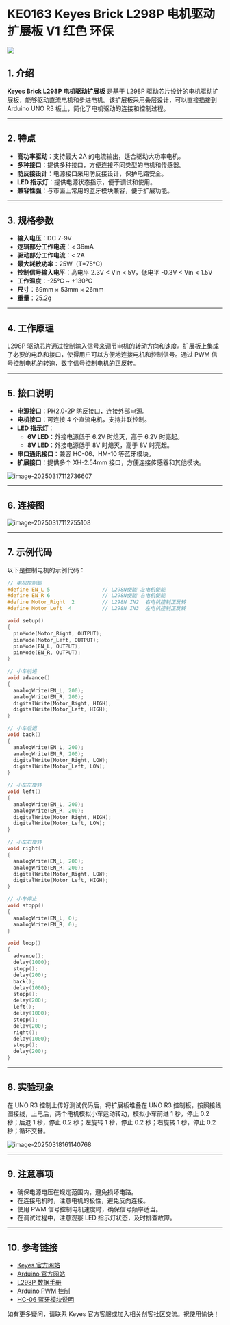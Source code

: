 # KE0163 Keyes Brick L298P 电机驱动扩展板 V1 红色 环保

![](media/image-20250317112722542.png)

## 1. 介绍
**Keyes Brick L298P 电机驱动扩展板** 是基于 L298P 驱动芯片设计的电机驱动扩展板，能够驱动直流电机和步进电机。该扩展板采用叠层设计，可以直接插接到 Arduino UNO R3 板上，简化了电机驱动的连接和控制过程。

---

## 2. 特点
- **高功率驱动**：支持最大 2A 的电流输出，适合驱动大功率电机。
- **多种接口**：提供多种接口，方便连接不同类型的电机和传感器。
- **防反接设计**：电源接口采用防反接设计，保护电路安全。
- **LED 指示灯**：提供电源状态指示，便于调试和使用。
- **兼容性强**：与市面上常用的蓝牙模块兼容，便于扩展功能。

---

## 3. 规格参数
- **输入电压**：DC 7-9V  
- **逻辑部分工作电流**：< 36mA  
- **驱动部分工作电流**：< 2A  
- **最大耗散功率**：25W（T=75℃）  
- **控制信号输入电平**：高电平 2.3V < Vin < 5V，低电平 -0.3V < Vin < 1.5V  
- **工作温度**：-25℃ ~ +130℃  
- **尺寸**：69mm × 53mm × 26mm  
- **重量**：25.2g  

---

## 4. 工作原理
L298P 驱动芯片通过控制输入信号来调节电机的转动方向和速度。扩展板上集成了必要的电路和接口，使得用户可以方便地连接电机和控制信号。通过 PWM 信号控制电机的转速，数字信号控制电机的正反转。

---

## 5. 接口说明
- **电源接口**：PH2.0-2P 防反接口，连接外部电源。
- **电机接口**：可连接 4 个直流电机，支持并联控制。
- **LED 指示灯**：
  - **6V LED**：外接电源低于 6.2V 时熄灭，高于 6.2V 时亮起。
  - **8V LED**：外接电源低于 8V 时熄灭，高于 8V 时亮起。
- **串口通讯接口**：兼容 HC-06、HM-10 等蓝牙模块。
- **扩展接口**：提供多个 XH-2.54mm 接口，方便连接传感器和其他模块。

![image-20250317112736607](media/image-20250317112736607.png)

---

## 6. 连接图
![image-20250317112755108](media/image-20250317112755108.png)

---

## 7. 示例代码
以下是控制电机的示例代码：
```cpp
// 电机控制脚
#define EN_L 5                 // L298N使能 左电机使能
#define EN_R 6                 // L298N使能 右电机使能
#define Motor_Right  2         // L298N IN2  右电机控制正反转
#define Motor_Left  4          // L298N IN3  左电机控制正反转

void setup() 
{ 
  pinMode(Motor_Right, OUTPUT); 
  pinMode(Motor_Left, OUTPUT); 
  pinMode(EN_L, OUTPUT);
  pinMode(EN_R, OUTPUT);
} 

// 小车前进
void advance()    
{
  analogWrite(EN_L, 200); 
  analogWrite(EN_R, 200); 
  digitalWrite(Motor_Right, HIGH);  
  digitalWrite(Motor_Left, HIGH);      
}

// 小车后退
void back() 
{
  analogWrite(EN_L, 200); 
  analogWrite(EN_R, 200); 
  digitalWrite(Motor_Right, LOW);
  digitalWrite(Motor_Left, LOW);   
}

// 小车左旋转
void left() 
{
  analogWrite(EN_L, 200); 
  analogWrite(EN_R, 200); 
  digitalWrite(Motor_Right, HIGH);
  digitalWrite(Motor_Left, LOW);   
}

// 小车右旋转
void right() 
{
  analogWrite(EN_L, 200); 
  analogWrite(EN_R, 200); 
  digitalWrite(Motor_Right, LOW);
  digitalWrite(Motor_Left, HIGH);   
}

// 小车停止
void stopp()  
{
  analogWrite(EN_L, 0); 
  analogWrite(EN_R, 0); 
}

void loop()
{
  advance();
  delay(1000);
  stopp();
  delay(200);
  back();
  delay(1000);
  stopp();
  delay(200);
  left();
  delay(1000);
  stopp();
  delay(200);
  right();
  delay(1000);
  stopp();
  delay(200);
}
```

---

## 8. 实验现象
在 UNO R3 控制上传好测试代码后，将扩展板堆叠在 UNO R3 控制板，按照接线图接线，上电后，两个电机模拟小车运动转动，模拟小车前进 1 秒，停止 0.2 秒；后退 1 秒，停止 0.2 秒；左旋转 1 秒，停止 0.2 秒；右旋转 1 秒，停止 0.2 秒；循环交替。

![image-20250318161140768](media/image-20250318161140768.png)

---

## 9. 注意事项
- 确保电源电压在规定范围内，避免损坏电路。
- 在连接电机时，注意电机的极性，避免反向连接。
- 使用 PWM 信号控制电机速度时，确保信号频率适当。
- 在调试过程中，注意观察 LED 指示灯状态，及时排查故障。

---

## 10. 参考链接
- [Keyes 官方网站](http://www.keyes.com.cn)  
- [Arduino 官方网站](https://www.arduino.cc)  
- [L298P 数据手册](https://www.st.com/resource/en/datasheet/l298.pdf)  
- [Arduino PWM 控制](https://www.arduino.cc/en/Tutorial/BuiltInExamples/AnalogWrite)  
- [HC-06 蓝牙模块说明](https://www.electronicwings.com/nrf/hc-06-bluetooth-module)  

如有更多疑问，请联系 Keyes 官方客服或加入相关创客社区交流。祝使用愉快！